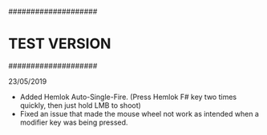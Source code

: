 ####################
#   TEST VERSION   #
####################

23/05/2019

- Added Hemlok Auto-Single-Fire. (Press Hemlok F# key two times quickly, then just hold LMB to shoot)
- Fixed an issue that made the mouse wheel not work as intended when a modifier key was being pressed.
